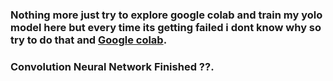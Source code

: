 ### Nothing more just try to explore google colab and train my yolo model here but every time its getting failed i dont know why so try to do that and [Google colab](https://colab.research.google.com).
### Convolution Neural  Network Finished ??.